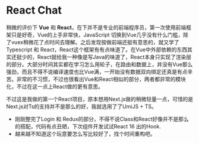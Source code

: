 # React Chat

稍微的评价下 **Vue** 和 **React**，在下并不是专业的前端程序员，第一次使用前端框架只是好奇，Vue的上手非常快，JavaScript 切换到Vue几乎没有什么门槛，除了vuex稍微花了点时间去理解。之后发现按做前端还挺有意思的，就又学了Typescript 和 React，React这个框架有有点味道了。在Vue中外部依赖的东西其实还挺少的，React就给我一种像是写Java的味道了，React本身只实现了渲染层的部分。大部分时间其实都在学习怎么用轮子，在路由和数据上，并没有Vue那么强劲，而且不得不说编译速度也比Vue满，一开始没有数据双向绑定还真是有点辛苦。非常的不习惯，不过也很看出Vue和React相似的部分，两者都非常的模块化，不过在这一点上React做的更有意思。

不过这是我做的第一个React项目，原本想用Next.js做的稍微轻量一点，可惜的是Next.js对Ts的支持并不是那么的好，我就选用了了UmiJS + TS。


- 刚刚整完了Login 和 Redux的部分，不得不说Class和React好像并不是那么的搭配，代码有点丑陋，下次组件开发试试React 16 出的Hook.
- 越来越不知道这个玩意要怎么写比较好了，找个时间重构吧。
